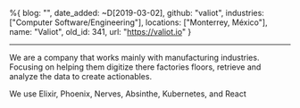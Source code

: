 %{
  blog: "",
  date_added: ~D[2019-03-02],
  github: "valiot",
  industries: ["Computer Software/Engineering"],
  locations: ["Monterrey, México"],
  name: "Valiot",
  old_id: 341,
  url: "https://valiot.io"
}

---

We are a company that works mainly with manufacturing industries. Focusing on helping them digitize there factories floors, retrieve and analyze the data to create actionables.

We use Elixir, Phoenix, Nerves, Absinthe, Kubernetes, and React
